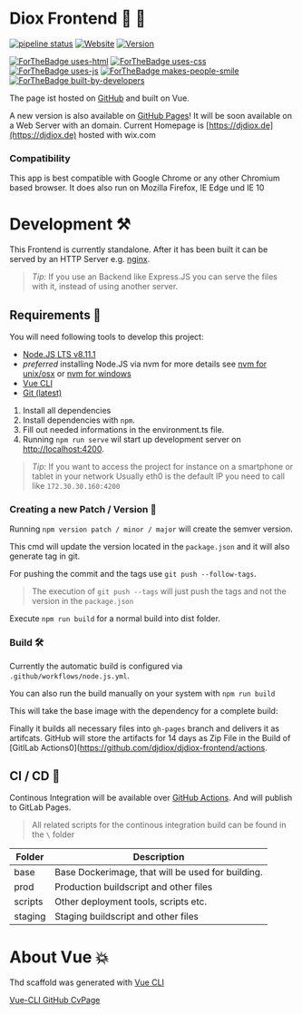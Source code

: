 # Diox Frontend 🚀 🦈

[![pipeline status](https://github.com/djdiox/djdiox-frontend/actions/workflows/node.js.yml/badge.svg)](https://github.com/djdiox/djdiox-frontend)
[![Website](https://img.shields.io/website-up-down-green-red/http/shields.io.svg?label=my-website)](https://djdiox.github.io/djdiox-frontend/)
[![Version](https://img.shields.io/badge/Version-0.1.00-green.svg)](https://djdiox.github.io/djdiox-frontend/)

[![ForTheBadge uses-html](http://ForTheBadge.com/images/badges/uses-html.svg)](http://ForTheBadge.com)
[![ForTheBadge uses-css](http://ForTheBadge.com/images/badges/uses-css.svg)](http://ForTheBadge.com)
[![ForTheBadge uses-js](http://ForTheBadge.com/images/badges/uses-js.svg)](http://ForTheBadge.com)
[![ForTheBadge makes-people-smile](http://ForTheBadge.com/images/badges/makes-people-smile.svg)](http://ForTheBadge.com)
[![ForTheBadge built-by-developers](http://ForTheBadge.com/images/badges/built-by-developers.svg)](https://GitHub.com/Naereen/)

The page ist hosted on [GitHub](https://djdiox.github.io/djdiox-frontend/#/home) and built on Vue.

A new version is also available on [GitHub Pages](https://djdiox.github.io/djdiox-frontend/#/home)!
It will be soon available on a Web Server with an domain. Current Homepage is [https://djdiox.de](https://djdiox.de) hosted with wix.com

### Compatibility

This app is best compatible with Google Chrome or any other Chromium based browser.
It does also run on Mozilla Firefox, IE Edge und IE 10

# Development ⚒

This Frontend is currently standalone.
After it has been built it can be served by an HTTP Server e.g. [nginx](https://www.nginx.com/).

> _Tip:_ If you use an Backend like Express.JS you can serve the files with it, instead of using another server.

## Requirements 💊

You will need following tools to develop this project:

- [Node.JS LTS v8.11.1](https://nodejs.org)
- _preferred_ installing Node.JS via nvm for more details see [nvm for unix/osx](https://github.com/creationix/nvm) or [nvm for windows](https://github.com/coreybutler/nvm-windows)
- [Vue CLI](https://cli.vuejs.org/)
- [Git (latest)](https://git-scm.com/)

1. Install all dependencies
2. Install dependencies with `npm`.
3. Fill out needed informations in the environment.ts file.
4. Running `npm run serve` wil start up development server on [http://localhost:4200](http://localhost:4200).

> _Tip:_ If you want to access the project for instance on a smartphone or tablet in your network
> Usually eth0 is the default IP you need to call like `172.30.30.160:4200`

### Creating a new Patch / Version 💎

Running `npm version patch / minor / major`
will create the semver version.

This cmd will update the version
located in the `package.json` and it will also generate tag in git.

For pushing the commit and the tags use `git push --follow-tags`.

> The execution of `git push --tags`
> will just push the tags and not the version in the `package.json`

Execute `npm run build` for a normal build into dist folder.

### Build 🛠️

Currently the automatic build is configured via `.github/workflows/node.js.yml`.

You can also run the build manually on your system with `npm run build`

This will take the base image with the dependency for a complete build:

Finally it builds all necessary files into `gh-pages` branch and delivers it as artifcats.
GitHub will store the artifacts for 14 days as Zip File in the Build of [GitlLab Actions0](https://github.com/djdiox/djdiox-frontend/actions.

## CI / CD 🥇

Continous Integration will be available over
[GitHub Actions](https://github.com/djdiox/djdiox-frontend/actions).
And will publish to GitLab Pages.

> All related scripts for the continous integration build can be found
> in the `\` folder

| Folder  | Description                                       |
| ------- | ------------------------------------------------- |
| base    | Base Dockerimage, that will be used for building. |
| prod    | Production buildscript and other files            |
| scripts | Other deployment tools, scripts etc.              |
| staging | Staging buildscript and other files               |

# About Vue 💥

Thd scaffold was generated with [Vue CLI](https://cli.vuejs.org/)

[Vue-CLI GitHub CvPage](https://cli.vuejs.org/)

